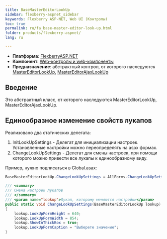 ```yaml
---
title: BaseMasterEditorLookUp
sidebar: flexberry-aspnet_sidebar
keywords: Flexberry ASP-NET, Web UI (Контролы)
toc: true
permalink: ru/fa_base-master-editor-look-up.html
folder: products/flexberry-aspnet/
lang: ru

---
```


* **Платформа**: [FlexberryASP.NET](fa_flexberry-a-s-p-n-e-t.html)
* **Компонент**: [Web-контролы и web-компоненты](fa_web-controls.html)
* **Предназначение**: абстрактный контрол, от которого наследуются [MasterEditorLookUp](fa_master-editor-look-up.html), [MasterEditorAjaxLookUp](fa_master-editor-ajax-look-up.html) 

## Введение
Это абстрактный класс, от которого наследуются MasterEditorLookUp, MasterEditorAjaxLookUp.

## Единообразное изменение свойств лукапов
Реализовано два статических делегата:
1. InitLookUpSettings - Делегат для инициализации настроек. Установленные настройки можно переопределять на aspx формах.
2. ChangeLookUpSettings - Делегат для смены настроек, при помощи которого можно привести все лукапы к единообразному виду.

Пример, нужно подписаться в Global.asax:

```cs
BaseMasterEditorLookUp.ChangeLookUpSettings = AllForms.ChangeLookUpSettings;
```

```cs
/// <summary>
/// Смена настроек лукапов
/// </summary>
/// <param name="lookup">Лукап, которому меняются настройки</param>
public static void ChangeLookUpSettings(BaseMasterEditorLookUp lookup)
{
    lookup.LookUpFormHeight = 640;
    lookup.LookUpFormWidth = 854;
    lookup.ShowInThickBox = true;
    lookup.LookUpFormCaption = "Выберете значение";
}
```
